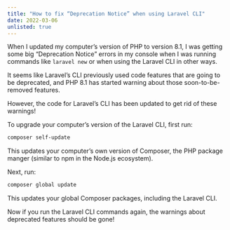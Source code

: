 ```yaml
---
title: "How to fix “Deprecation Notice” when using Laravel CLI"
date: 2022-03-06
unlisted: true
---
```


When I updated my computer’s version of PHP to version 8.1, I was getting some big “Deprecation Notice” errors in my console when I was running commands like `laravel new` or when using the Laravel CLI in other ways.

It seems like Laravel’s CLI previously used code features that are going to be deprecated, and PHP 8.1 has started warning about those soon-to-be-removed features.

However, the code for Laravel’s CLI has been updated to get rid of these warnings!

To upgrade your computer’s version of the Laravel CLI, first run:

```bash
composer self-update
```

This updates your computer’s own version of Composer, the PHP package manger (similar to npm in the Node.js ecosystem).

Next, run:

```bash
composer global update
```

This updates your global Composer packages, including the Laravel CLI.

Now if you run the Laravel CLI commands again, the warnings about deprecated features should be gone!
